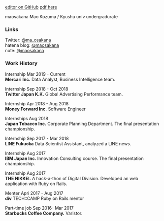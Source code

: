 [editor on GitHub](https://github.com/maosakana/maosakana.github.io/edit/master/index.md) 
[pdf here](http:https://gitprint.com/maosakana/maosakana.github.io/edit/master/index.md)

maosakana
Mao Kozuma / Kyushu univ undergradurate 

### Links

Twitter: [@ma_osakana](http://twitter.com/ma_osakana)   
hatena blog: [@maosakana](http://maosakana.hatenablog.com/)   
note: [@maosakana](https://note.mu/maosakana)   

### Work History

Internship  Mar 2019 - Current  
**Mercari Inc.** Data Analyst, Business Intelligence team.

Internship   Sep 2018 - Oct 2018      
**Twitter Japan K.K.** Global Advertising Performance team.

Internship    Apr 2018 - Aug 2018    
**Money Forward Inc.** Software Engineer

Internships   Aug 2018    
**Japan Tobacco Inc.** Corporate Planning Department. The final presentation championship.

Internship   Sep 2017 - Mar 2018    
**LINE Fukuoka** Data Scientist Assistant, analyzed a LINE news.

Internship   Aug 2017    
**IBM Japan Inc.** Innovation Consulting course. The final presentation championship.

Internship   Aug 2017    
**THE NIKKEI.** A hack-a-thon of Digital Division. Developed an web application with Ruby on Rails.

Menter   Apri 2017 - Aug 2017    
**div** TECH::CAMP Ruby on Rails mentor

Part-time job   Sep 2016- Mar 2017    
**Starbucks Coffee Company.** Varistor.
